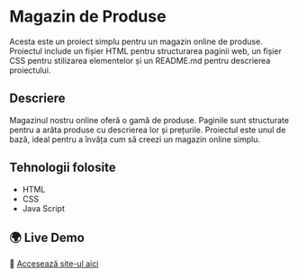 # Magazin de Produse

Acesta este un proiect simplu pentru un magazin online de produse. Proiectul include un fișier HTML pentru structurarea paginii web, un fișier CSS pentru stilizarea elementelor și un README.md pentru descrierea proiectului.

## Descriere

Magazinul nostru online oferă o gamă de produse. Paginile sunt structurate pentru a arăta produse cu descrierea lor și prețurile. Proiectul este unul de bază, ideal pentru a învăța cum să creezi un magazin online simplu.

## Tehnologii folosite

- HTML
- CSS
- Java Script
  
## 🌍 Live Demo
🔗 [Accesează site-ul aici](https://777catalin777.github.io/Landing-Page/BayShop/BayShop.html)

